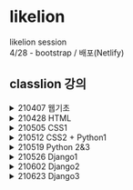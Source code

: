 # likelion

likelion session  
4/28 - bootstrap / 배포(Netlify)

classlion 강의 
------------ 
<details>
    <summary>210407 웹기초</summary>

  + index
</details>
  
<details>
    <summary>210428 HTML</summary>
    
  + HTML
     + html 123 
     + form.html  
</details>

<details>
    <summary>210505 CSS1</summary>

  + CSS
      + selector 12345 
      + pseudo 
      + per & box 123
</details>

<details>
    <summary>210512 CSS2 + Python1</summary>

  + CSS
     + property
     + position 123
     + flex 123 
     + inherit 12 (+ test.css) 
     + btn  
  + python
     + 4-1.py  
</details>
<details>
    <summary>210519 Python 2&3</summary>

  + python
      + 5-1234.py
</details>
<details>
    <summary>210526 Django1</summary>
    
  + djangoproject1 : firstapp, wordCount 만들기
  + mtv  
</details>
<details>
    <summary>210602 Django2</summary>
    
  + djangoproject2 : CRUD 구현, blog 만들기
  + django&DB
  + CRUD  
</details>
<details>
    <summary>210623 Django3</summary>

  + templates
  + static&media
  + djangoproject2/blogproject/account : user 확장과 인증 
</details>
